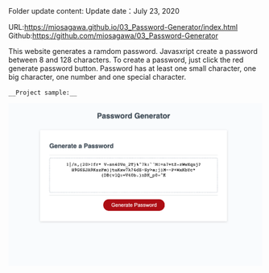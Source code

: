 Folder update content:
Update date：July 23, 2020

URL:https://miosagawa.github.io/03_Password-Generator/index.html
Github:https://github.com/miosagawa/03_Password-Generator


This website generates a ramdom password.
Javasxript create a password between 8 and 128 characters.
To create a password, just click the red generate password button.
Password has at least one small character, one big character, one number and one special character.

    __Project sample:__

![sample](sample.png)